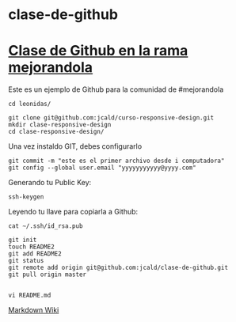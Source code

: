 clase-de-github
===============

[Clase de Github en la rama mejorandola](http://www.youtube.com/watch?v=udughzlN5M4)
===============

Este es un ejemplo de Github para la comunidad de #mejorandola

```
cd leonidas/

git clone git@github.com:jcald/curso-responsive-design.git
mkdir clase-responsive-design
cd clase-responsive-design/
```

Una vez instaldo GIT, debes configurarlo

```
git commit -m "este es el primer archivo desde i computadora"
git config --global user.email "yyyyyyyyyyy@yyyy.com"
```

Generando tu Public Key:

```
ssh-keygen
```

Leyendo tu llave para copiarla a Github:

```
cat ~/.ssh/id_rsa.pub
```


```
git init
touch README2
git add README2
git status
git remote add origin git@github.com:jcald/clase-de-github.git
git pull origin master


vi README.md
```

[Markdown Wiki](http://es.wikipedia.org/wiki/Markdown)
